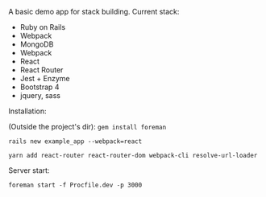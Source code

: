 A basic demo app for stack building. Current stack:
* Ruby on Rails
* Webpack
* MongoDB
* Webpack
* React
* React Router
* Jest + Enzyme
* Bootstrap 4
* jquery, sass

Installation:

(Outside the project's dir): `gem install foreman`

`rails new example_app --webpack=react`

`yarn add react-router react-router-dom webpack-cli resolve-url-loader`

Server start:

`foreman start -f Procfile.dev -p 3000`
